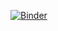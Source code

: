 [![Binder](https://mybinder.org/badge_logo.svg)](https://mybinder.org/v2/gh/emdc19/fenicsx-notebooks/main)
